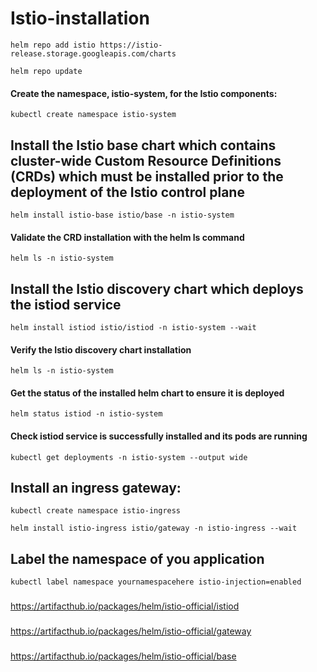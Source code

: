 # Istio-installation

```
helm repo add istio https://istio-release.storage.googleapis.com/charts
```
```
helm repo update
```
#### Create the namespace, istio-system, for the Istio components:
```
kubectl create namespace istio-system
```
## Install the Istio base chart which contains cluster-wide Custom Resource Definitions (CRDs) which must be installed prior to the deployment of the Istio control plane
```
helm install istio-base istio/base -n istio-system 
```
#### Validate the CRD installation with the helm ls command
```
helm ls -n istio-system
```
## Install the Istio discovery chart which deploys the istiod service
```
helm install istiod istio/istiod -n istio-system --wait
```
#### Verify the Istio discovery chart installation
```
helm ls -n istio-system
```
#### Get the status of the installed helm chart to ensure it is deployed
```
helm status istiod -n istio-system
```
#### Check istiod service is successfully installed and its pods are running
```
kubectl get deployments -n istio-system --output wide
```

## Install an ingress gateway:
```
kubectl create namespace istio-ingress
```
```
helm install istio-ingress istio/gateway -n istio-ingress --wait
```
## Label the namespace of you application
```
kubectl label namespace yournamespacehere istio-injection=enabled
```
### 
https://artifacthub.io/packages/helm/istio-official/istiod
###
https://artifacthub.io/packages/helm/istio-official/gateway
###
https://artifacthub.io/packages/helm/istio-official/base

